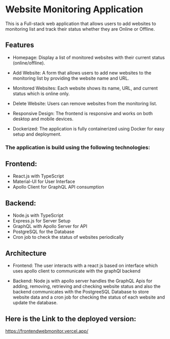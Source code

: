 # Website Monitoring Application

This is a Full-stack web application that allows users to add websites to monitoring list and track their status whether they are Online or Offline.

## Features

- Homepage: Display a list of monitored websites with their current status (online/offline).

- Add Website: A form that allows users to add new websites to the monitoring list by providing the website name and URL.

- Monitored Websites: Each website shows its name, URL, and current status which is online only.
- Delete Website: Users can remove websites from the monitoring list.
- Responsive Design: The frontend is responsive and works on both desktop and mobile devices.
- Dockerized: The application is fully containerized using Docker for easy setup and deployment.

### The application is build using the following technologies:

## Frontend:

- React.js with TypeScript
- Material-UI for User Interface
- Apollo Client for GraphQL API consumption

## Backend:

- Node.js with TypeScript
- Express.js for Server Setup
- GraphQL with Apollo Server for API 
- PostgreSQL for the Database
- Cron job to check the status of websites periodically

## Architecture

- Frontend: The user interacts with a react js based on interface which uses apollo client to communicate with the graphQl backend

- Backend: Node js with apollo server handles the GraphQL Apis for adding, removing, retrieving and checking website status and also the backend communicates with the PostgreeSQL Database to store website data and a cron job for checking the status of each website and update the database.

## Here is the Link to the deployed version:
https://frontendwebmonitor.vercel.app/  






